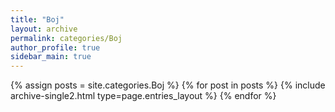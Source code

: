 ```yaml
---
title: "Boj"
layout: archive
permalink: categories/Boj
author_profile: true
sidebar_main: true
---
```



{% assign posts = site.categories.Boj %}
{% for post in posts %} {% include archive-single2.html type=page.entries_layout %} {% endfor %}